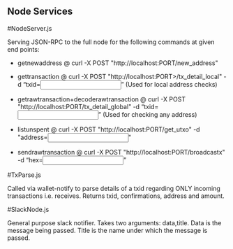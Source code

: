 ## Node Services


#NodeServer.js

Serving JSON-RPC to the full node for the following commands at given end points:

- getnewaddress @ curl -X POST "http://localhost:PORT/new_address"

- gettransaction @ curl -X POST "http://localhost:PORT>/tx_detail_local" -d “txid=<input>” (Used for local address checks)

- getrawtransaction+decoderawtransaction @ curl -X POST "http://localhost:PORT/tx_detail_global" -d “txid=<input>” (Used for checking any address)

- listunspent @ curl -X POST "http://localhost:PORT/get_utxo" -d "address=<input>"

- sendrawtransaction @ curl -X POST "http://localhost:PORT/broadcastx" -d “hex=<input>”
  
#TxParse.js

Called via wallet-notify to parse details of a txid regarding ONLY incoming transactions i.e. receives.
Returns txid, confirmations, address and amount.

#SlackNode.js

General purpose slack notifier. Takes two arguments: data,title. Data is the message being passed. Title is the name under which the message is passed.
